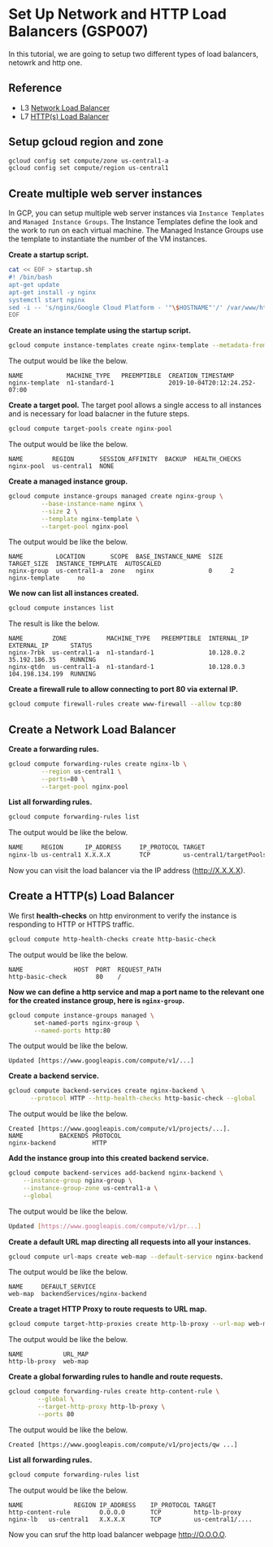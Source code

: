 # Set Up Network and HTTP Load Balancers (GSP007)



In this tutorial, we are going to setup two different types of load balancers, netowrk and http one.



## Reference

* L3 [Network Load Balancer](https://cloud.google.com/compute/docs/load-balancing/network/)
* L7 [HTTP(s) Load Balancer](https://cloud.google.com/compute/docs/load-balancing/http/)



## Setup gcloud region and zone

```sh
gcloud config set compute/zone us-central1-a
gcloud config set compute/region us-central1
```



## Create multiple web server instances

In GCP, you can setup multiple web server instances via `Instance Templates` and `Managed Instance Groups`. The Instance Templates define the look and the work to run on each virtual machine. The Managed Instance Groups use the template to instantiate the number of the VM instances.



**Create a startup script.**

```sh
cat << EOF > startup.sh
#! /bin/bash
apt-get update
apt-get install -y nginx
systemctl start nginx
sed -i -- 's/nginx/Google Cloud Platform - '"\$HOSTNAME"'/' /var/www/html/index.nginx-debian.html
EOF
```

**Create an instance template using the startup script.**

```sh
gcloud compute instance-templates create nginx-template --metadata-from-file startup-script=startup.sh 
```

The output would be like the below.

```text
NAME            MACHINE_TYPE   PREEMPTIBLE  CREATION_TIMESTAMP
nginx-template  n1-standard-1               2019-10-04T20:12:24.252-07:00
```

**Create a target pool.** The target pool allows a single access to all instances and is necessary for load balacner in the future steps.

```sh
gcloud compute target-pools create nginx-pool
```

The output would be like the below.

```text
NAME        REGION       SESSION_AFFINITY  BACKUP  HEALTH_CHECKS
nginx-pool  us-central1  NONE
```

**Create a managed instance group.**

```sh
gcloud compute instance-groups managed create nginx-group \
         --base-instance-name nginx \
         --size 2 \
         --template nginx-template \
         --target-pool nginx-pool
```

The output would be like the below.

```text
NAME         LOCATION       SCOPE  BASE_INSTANCE_NAME  SIZE  TARGET_SIZE  INSTANCE_TEMPLATE  AUTOSCALED
nginx-group  us-central1-a  zone   nginx               0     2            nginx-template     no
```

**We now can list all instances created.**

```sh
gcloud compute instances list
```

The result is like the below.

```text
NAME        ZONE           MACHINE_TYPE   PREEMPTIBLE  INTERNAL_IP  EXTERNAL_IP      STATUS
nginx-7rbk  us-central1-a  n1-standard-1               10.128.0.2   35.192.186.35    RUNNING
nginx-qtdn  us-central1-a  n1-standard-1               10.128.0.3   104.198.134.199  RUNNING
```

**Create a firewall rule to allow connecting to port 80 via external IP.**

```sh
gcloud compute firewall-rules create www-firewall --allow tcp:80
```



## Create a Network Load Balancer

**Create a forwarding rules.**

```sh
gcloud compute forwarding-rules create nginx-lb \
         --region us-central1 \
         --ports=80 \
         --target-pool nginx-pool
```

**List all forwarding rules.**

```sh
gcloud compute forwarding-rules list
```

The output would be like the below.

```sh
NAME     REGION      IP_ADDRESS     IP_PROTOCOL TARGET
nginx-lb us-central1 X.X.X.X        TCP         us-central1/targetPools/nginx-pool
```

Now you can visit the load balancer via the IP address (http://X.X.X.X).



## Create a HTTP(s) Load Balancer

We first **health-checks** on http environment to verify the instance is responding to HTTP or HTTPS traffic.

```sh
gcloud compute http-health-checks create http-basic-check
```

The output would be like the below.

```text
NAME              HOST  PORT  REQUEST_PATH
http-basic-check        80    /
```

**Now we can define a http service and map a port name to the relevant one for the created instance group, here is `nginx-group`.**

```sh
gcloud compute instance-groups managed \
       set-named-ports nginx-group \
       --named-ports http:80
```

The output would be like the below.

```text
Updated [https://www.googleapis.com/compute/v1/...]
```

**Create a backend service.**

```sh
gcloud compute backend-services create nginx-backend \
      --protocol HTTP --http-health-checks http-basic-check --global
```

The output would be like the below.

```text
Created [https://www.googleapis.com/compute/v1/projects/...].
NAME          BACKENDS PROTOCOL
nginx-backend          HTTP
```

**Add the instance group into this created backend service.**

```sh
gcloud compute backend-services add-backend nginx-backend \
    --instance-group nginx-group \
    --instance-group-zone us-central1-a \
    --global
```

The output would be like the below.

```sh
Updated [https://www.googleapis.com/compute/v1/pr...]
```

**Create a default URL map directing all requests into all your instances.**

```sh
gcloud compute url-maps create web-map --default-service nginx-backend
```

The output would be like the below.

```text
NAME     DEFAULT_SERVICE
web-map  backendServices/nginx-backend
```

**Create a traget HTTP Proxy to route requests to URL map.**

```sh
gcloud compute target-http-proxies create http-lb-proxy --url-map web-map
```

The output would be like the below.

```text
NAME           URL_MAP
http-lb-proxy  web-map
```

**Create a global forwarding rules to handle and route requests.**

```sh
gcloud compute forwarding-rules create http-content-rule \
        --global \
        --target-http-proxy http-lb-proxy \
        --ports 80
```

The output would be like the below.

```text
Created [https://www.googleapis.com/compute/v1/projects/qw ...]
```

**List all forwarding rules.**

```sh
gcloud compute forwarding-rules list
```

The output would be like the below.

```text
NAME              REGION IP_ADDRESS    IP_PROTOCOL TARGET
http-content-rule        O.O.O.O       TCP         http-lb-proxy
nginx-lb   us-central1   X.X.X.X       TCP         us-central1/....
```

Now you can sruf the http load balancer webpage http://O.O.O.O.











